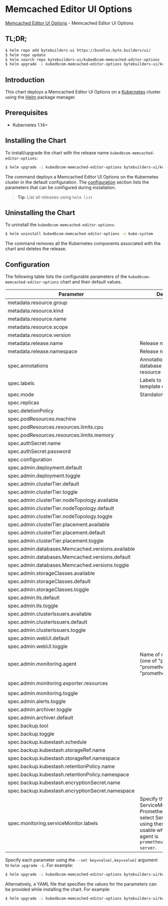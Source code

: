 # Memcached Editor UI Options

[Memcached Editor UI Options](https://byte.builders) - Memcached Editor UI Options

## TL;DR;

```bash
$ helm repo add bytebuilders-ui https://bundles.byte.builders/ui/
$ helm repo update
$ helm search repo bytebuilders-ui/kubedbcom-memcached-editor-options --version=v0.5.0
$ helm upgrade -i kubedbcom-memcached-editor-options bytebuilders-ui/kubedbcom-memcached-editor-options -n kube-system --create-namespace --version=v0.5.0
```

## Introduction

This chart deploys a Memcached Editor UI Options on a [Kubernetes](http://kubernetes.io) cluster using the [Helm](https://helm.sh) package manager.

## Prerequisites

- Kubernetes 1.14+

## Installing the Chart

To install/upgrade the chart with the release name `kubedbcom-memcached-editor-options`:

```bash
$ helm upgrade -i kubedbcom-memcached-editor-options bytebuilders-ui/kubedbcom-memcached-editor-options -n kube-system --create-namespace --version=v0.5.0
```

The command deploys a Memcached Editor UI Options on the Kubernetes cluster in the default configuration. The [configuration](#configuration) section lists the parameters that can be configured during installation.

> **Tip**: List all releases using `helm list`

## Uninstalling the Chart

To uninstall the `kubedbcom-memcached-editor-options`:

```bash
$ helm uninstall kubedbcom-memcached-editor-options -n kube-system
```

The command removes all the Kubernetes components associated with the chart and deletes the release.

## Configuration

The following table lists the configurable parameters of the `kubedbcom-memcached-editor-options` chart and their default values.

|                     Parameter                     |                                                                                Description                                                                                |                          Default                          |
|---------------------------------------------------|---------------------------------------------------------------------------------------------------------------------------------------------------------------------------|-----------------------------------------------------------|
| metadata.resource.group                           |                                                                                                                                                                           | <code>kubedb.com</code>                                   |
| metadata.resource.kind                            |                                                                                                                                                                           | <code>Memcached</code>                                    |
| metadata.resource.name                            |                                                                                                                                                                           | <code>memcacheds</code>                                   |
| metadata.resource.scope                           |                                                                                                                                                                           | <code>Namespaced</code>                                   |
| metadata.resource.version                         |                                                                                                                                                                           | <code>v1alpha2</code>                                     |
| metadata.release.name                             | Release name                                                                                                                                                              | <code>""</code>                                           |
| metadata.release.namespace                        | Release namespace                                                                                                                                                         | <code>""</code>                                           |
| spec.annotations                                  | Annotations to add to the database custom resource                                                                                                                        | <code>{}</code>                                           |
| spec.labels                                       | Labels to add to all the template objects                                                                                                                                 | <code>{}</code>                                           |
| spec.mode                                         | Standalone, Replicaset                                                                                                                                                    | <code>Replicaset</code>                                   |
| spec.replicas                                     |                                                                                                                                                                           | <code>3</code>                                            |
| spec.deletionPolicy                               |                                                                                                                                                                           | <code>WipeOut</code>                                      |
| spec.podResources.machine                         |                                                                                                                                                                           | <code>""</code>                                           |
| spec.podResources.resources.limits.cpu            |                                                                                                                                                                           | <code>500m</code>                                         |
| spec.podResources.resources.limits.memory         |                                                                                                                                                                           | <code>1Gi</code>                                          |
| spec.authSecret.name                              |                                                                                                                                                                           | <code>""</code>                                           |
| spec.authSecret.password                          |                                                                                                                                                                           | <code>""</code>                                           |
| spec.configuration                                |                                                                                                                                                                           | <code>""</code>                                           |
| spec.admin.deployment.default                     |                                                                                                                                                                           | <code>Shared</code>                                       |
| spec.admin.deployment.toggle                      |                                                                                                                                                                           | <code>true</code>                                         |
| spec.admin.clusterTier.default                    |                                                                                                                                                                           | <code>"GeneralPurpose"</code>                             |
| spec.admin.clusterTier.toggle                     |                                                                                                                                                                           | <code>true</code>                                         |
| spec.admin.clusterTier.nodeTopology.available     |                                                                                                                                                                           | <code>[]</code>                                           |
| spec.admin.clusterTier.nodeTopology.default       |                                                                                                                                                                           | <code>""</code>                                           |
| spec.admin.clusterTier.nodeTopology.toggle        |                                                                                                                                                                           | <code>true</code>                                         |
| spec.admin.clusterTier.placement.available        |                                                                                                                                                                           | <code>[]</code>                                           |
| spec.admin.clusterTier.placement.default          |                                                                                                                                                                           | <code>""</code>                                           |
| spec.admin.clusterTier.placement.toggle           |                                                                                                                                                                           | <code>true</code>                                         |
| spec.admin.databases.Memcached.versions.available |                                                                                                                                                                           | <code>[]</code>                                           |
| spec.admin.databases.Memcached.versions.default   |                                                                                                                                                                           | <code>""</code>                                           |
| spec.admin.databases.Memcached.versions.toggle    |                                                                                                                                                                           | <code>true</code>                                         |
| spec.admin.storageClasses.available               |                                                                                                                                                                           | <code>[]</code>                                           |
| spec.admin.storageClasses.default                 |                                                                                                                                                                           | <code>""</code>                                           |
| spec.admin.storageClasses.toggle                  |                                                                                                                                                                           | <code>true</code>                                         |
| spec.admin.tls.default                            |                                                                                                                                                                           | <code>false</code>                                        |
| spec.admin.tls.toggle                             |                                                                                                                                                                           | <code>true</code>                                         |
| spec.admin.clusterIssuers.available               |                                                                                                                                                                           | <code>[]</code>                                           |
| spec.admin.clusterIssuers.default                 |                                                                                                                                                                           | <code>""</code>                                           |
| spec.admin.clusterIssuers.toggle                  |                                                                                                                                                                           | <code>true</code>                                         |
| spec.admin.webUI.default                          |                                                                                                                                                                           | <code>false</code>                                        |
| spec.admin.webUI.toggle                           |                                                                                                                                                                           | <code>false</code>                                        |
| spec.admin.monitoring.agent                       | Name of monitoring agent (one of "prometheus.io", "prometheus.io/operator", "prometheus.io/builtin")                                                                      | <code>prometheus.io/operator</code>                       |
| spec.admin.monitoring.exporter.resources          |                                                                                                                                                                           | <code>{"requests":{"cpu":"100m","memory":"128Mi"}}</code> |
| spec.admin.monitoring.toggle                      |                                                                                                                                                                           | <code>true</code>                                         |
| spec.admin.alerts.toggle                          |                                                                                                                                                                           | <code>false</code>                                        |
| spec.admin.archiver.toggle                        |                                                                                                                                                                           | <code>false</code>                                        |
| spec.admin.archiver.default                       |                                                                                                                                                                           | <code>false</code>                                        |
| spec.backup.tool                                  |                                                                                                                                                                           | <code>""</code>                                           |
| spec.backup.toggle                                |                                                                                                                                                                           | <code>true</code>                                         |
| spec.backup.kubestash.schedule                    |                                                                                                                                                                           | <code>""</code>                                           |
| spec.backup.kubestash.storageRef.name             |                                                                                                                                                                           | <code>""</code>                                           |
| spec.backup.kubestash.storageRef.namespace        |                                                                                                                                                                           | <code>""</code>                                           |
| spec.backup.kubestash.retentionPolicy.name        |                                                                                                                                                                           | <code>""</code>                                           |
| spec.backup.kubestash.retentionPolicy.namespace   |                                                                                                                                                                           | <code>""</code>                                           |
| spec.backup.kubestash.encryptionSecret.name       |                                                                                                                                                                           | <code>""</code>                                           |
| spec.backup.kubestash.encryptionSecret.namespace  |                                                                                                                                                                           | <code>""</code>                                           |
| spec.monitoring.serviceMonitor.labels             | Specify the labels for ServiceMonitor. Prometheus crd will select ServiceMonitor using these labels. Only usable when monitoring agent is `prometheus.io/webhook server`. | <code>{}</code>                                           |


Specify each parameter using the `--set key=value[,key=value]` argument to `helm upgrade -i`. For example:

```bash
$ helm upgrade -i kubedbcom-memcached-editor-options bytebuilders-ui/kubedbcom-memcached-editor-options -n kube-system --create-namespace --version=v0.5.0 --set metadata.resource.group=kubedb.com
```

Alternatively, a YAML file that specifies the values for the parameters can be provided while
installing the chart. For example:

```bash
$ helm upgrade -i kubedbcom-memcached-editor-options bytebuilders-ui/kubedbcom-memcached-editor-options -n kube-system --create-namespace --version=v0.5.0 --values values.yaml
```
